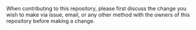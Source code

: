 When contributing to this repository, please first discuss the change you wish to make via issue, email, or any other method with the owners of this repository before making a change.

